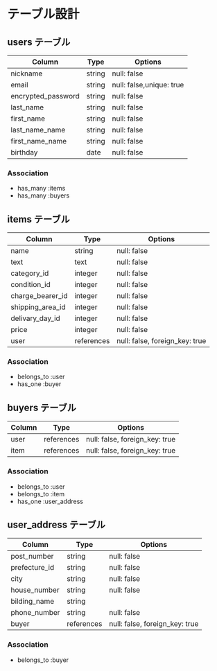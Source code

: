 # テーブル設計

## users テーブル

| Column              | Type   | Options     |
| ------------------- | ------ | ----------- |
| nickname            | string | null: false |
| email               | string | null: false,unique: true|
| encrypted_password  | string | null: false |
| last_name           | string | null: false |
| first_name          | string | null: false |
| last_name_name      | string | null: false |
| first_name_name     | string | null: false |
| birthday            | date   | null: false |

### Association

- has_many :items
- has_many :buyers





## items テーブル

| Column             | Type       | Options     |
| ------------------ | ---------- | ----------- |
| name               | string     | null: false |
| text               | text       | null: false |
| category_id        | integer    | null: false |
| condition_id       | integer    | null: false |
| charge_bearer_id   | integer    | null: false |
| shipping_area_id   | integer    | null: false |
| delivary_day_id   | integer    | null: false |
| price              | integer    | null: false |
| user               | references | null: false, foreign_key: true|

### Association

- belongs_to :user
- has_one :buyer




## buyers テーブル

| Column             | Type       | Options                       |
| ------------------ | ---------- | ----------------------------- |
| user               | references | null: false, foreign_key: true|
| item               | references | null: false, foreign_key: true|

### Association

- belongs_to :user
- belongs_to :item
- has_one :user_address



## user_address テーブル

| Column             | Type   | Options     |
| ------------------ | ------ | ----------- |
| post_number        | string | null: false |
| prefecture_id      | string | null: false |
| city               | string | null: false |
| house_number       | string | null: false |
| bilding_name       | string |             |
| phone_number       | string | null: false |
| buyer              | references | null: false, foreign_key: true|


### Association

- belongs_to :buyer